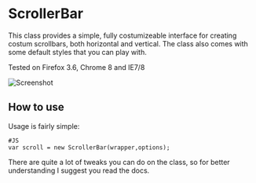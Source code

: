 ScrollerBar
===========
This class provides a simple, fully costumizeable interface for creating costum scrollbars, both horizontal and vertical.
The class also comes with some default styles that you can play with.

Tested on Firefox 3.6, Chrome 8 and IE7/8

![Screenshot](http://github.com/arieh/ScrollerBar/raw/master/scren.png)


How to use
----------
Usage is fairly simple:

    #JS
    var scroll = new ScrollerBar(wrapper,options);
    
There are quite a lot of tweaks you can do on the class, so for better understanding I suggest you read the docs.
